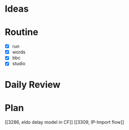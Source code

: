 # Ideas
# Routine
- [x] run
- [x] words
- [x] bbc
- [x] studio
# Daily Review

# Plan
[[3286, eldo delay model in CF]]
[[3309, IP-Import flow]]